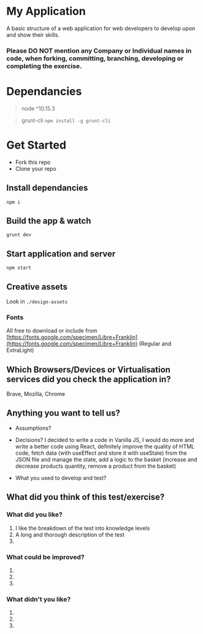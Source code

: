 # My Application

A basic structure of a web application for web developers to develop upon and show their skills.

### Please DO NOT mention any Company or Individual names in code, when forking, committing, branching, developing or completing the exercise. 

# Dependancies
> node ^10.15.3

> grunt-cli ```npm install -g grunt-cli```

# Get Started

- Fork this repo
- Clone your repo

## Install dependancies
```
npm i
``` 

## Build the app & watch
```
grunt dev
```

## Start application and server
```
npm start
```

## Creative assets  
Look in ```./design-assets```

### Fonts
All free to download or include from [https://fonts.google.com/specimen/Libre+Franklin](https://fonts.google.com/specimen/Libre+Franklin) (Regular and ExtraLight)

## Which Browsers/Devices or Virtualisation services did you check the application in?
Brave, Mozilla, Chrome

## Anything you want to tell us?
- Assumptions?

- Decisions?
  I decided to write a code in Vanilla JS, I would do more and write a better code using React, definitely improve the quality of HTML code, fetch data (with useEffect and store it with useState) from the JSON file and manage the state, add a logic to the basket (increase and decrease products quantity, remove a product from the basket) 

- What you used to develop and test?

## What did you think of this test/exercise?
### What did you like?
1. I like the breakdown of the test into knowledge levels
2. A long and thorough description of the test
3. 

### What could be improved?
1. 
2.
3.

### What didn't you like?
1.
2.
3.
